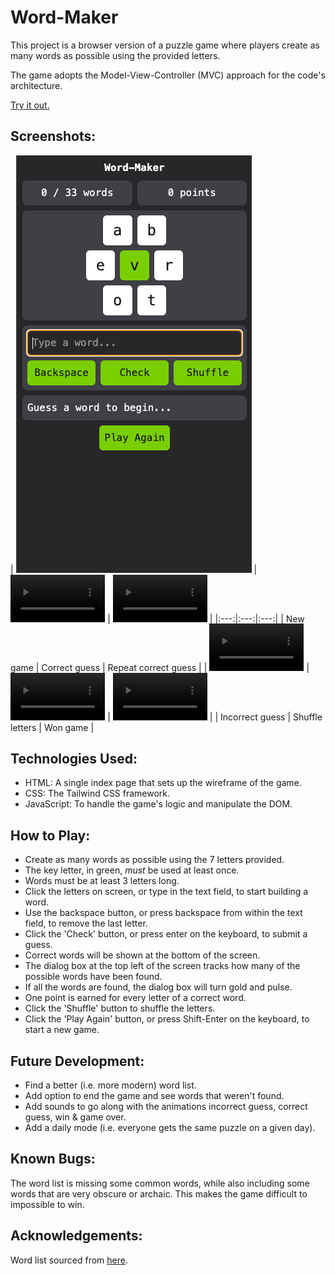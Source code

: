 # Word-Maker
This project is a browser version of a puzzle game where players create as many words as possible using the provided letters.

The game adopts the Model-View-Controller (MVC) approach for the code's architecture.

[Try it out.](https://grglls.github.io/word-maker/)

## Screenshots:
| ![New game](assets/screenshots/1_start.png)  | <video src="https://github.com/user-attachments/assets/64973ffa-8441-42bd-a4b9-295db0a21ac5" width="30%"></video>
 | <video src="https://github.com/user-attachments/assets/eaa6ee63-4d07-4dd6-ae6b-97c23ad9d96f" width="30%"></video> |
|:---:|:---:|:---:|
| New game | Correct guess | Repeat correct guess |
| <video src="https://github.com/user-attachments/assets/66532ea9-21c7-473f-b28b-5acbc2a3f4ac" width="30%"></video> | <video src="https://github.com/user-attachments/assets/575d5058-ded9-4c8e-874b-e6c4d8ea9e4c" width="30%"></video> | <video src="https://github.com/user-attachments/assets/08705e62-b91e-4f40-b93c-691c5a04986a" width="30%"></video> |
| Incorrect guess | Shuffle letters | Won game |

## Technologies Used:
* HTML: A single index page that sets up the wireframe of the game.
* CSS: The Tailwind CSS framework.
* JavaScript: To handle the game's logic and manipulate the DOM.

## How to Play:
* Create as many words as possible using the 7 letters provided.
* The key letter, in green, _must_ be used at least once.
* Words must be at least 3 letters long.
* Click the letters on screen, or type in the text field, to start building a word.
* Use the backspace button, or press backspace from within the text field, to remove the last letter.
* Click the 'Check' button, or press enter on the keyboard, to submit a guess.
* Correct words will be shown at the bottom of the screen.
* The dialog box at the top left of the screen tracks how many of the possible words have been found.
* If all the words are found, the dialog box will turn gold and pulse.
* One point is earned for every letter of a correct word.
* Click the 'Shuffle' button to shuffle the letters.
* Click the 'Play Again' button, or press Shift-Enter on the keyboard, to start a new game.

## Future Development:
* Find a better (i.e. more modern) word list.
* Add option to end the game and see words that weren't found.
* Add sounds to go along with the animations incorrect guess, correct guess, win & game over.
* Add a daily mode (i.e. everyone gets the same puzzle on a given day).

## Known Bugs:
The word list is missing some common words, while also including some words that are very obscure or archaic. This makes the game difficult to impossible to win.

## Acknowledgements:
Word list sourced from [here](https://gist.github.com/BideoWego/60fbd40d5d1f0f1beca11ba95221dd38#file-dictionary-json).
